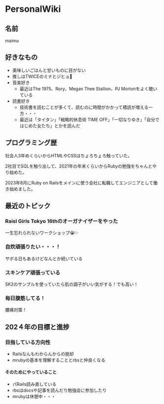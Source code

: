 # PersonalWiki

## 名前

maimu

## 好きなもの

- 美味しいごはんと甘いものに目がない
- 推しはTWICEのミナとジヒョ💖
- 音楽好き
  - 最近はThe 1975、Rory、Megan Thee Stallion、PJ Mortonをよく聴いている
- 読書好き
  - 技術書を読むことが多くて、読むのに時間がかかって積読が増える一方・・・
  - 最近は「タイタン」「戦略的休息術 TIME OFF」「一切なりゆき」「自分ではじめた女たち」とかを読んだ

## プログラミング歴

社会人3年めくらいからHTMLやCSSはちょろちょろ触っていた。

2社目でSQLを触り出して、2021年の年末くらいからRubyの勉強をちゃんとやり始めた。

2023年8月にRuby on Railsをメインに使う会社に転職してエンジニアとして働き始めました。

## 最近のトピック

### Raisl Girls Tokyo 16thのオーガナイザーをやった

一生忘れられないワークショップ😭✨

### 自炊頑張りたい・・・！

サボる日もあるけどなんとか続いている

### スキンケア頑張っている

SK2のサンプルを使っていたら肌の調子がいい気がする！でも高い！

### 毎日腹筋してる！

腰痛対策！

## 202４年の目標と進捗

### 目指している方向性

- Railsなんもわからんからの脱却
- mrubyの基本を理解することとrbsと仲良くなる

#### そのためにやっていること

- パRails読み直している
- rbsはdocsや記事を読んだり勉強会に参加したり
- mrubyは休憩中・・・
